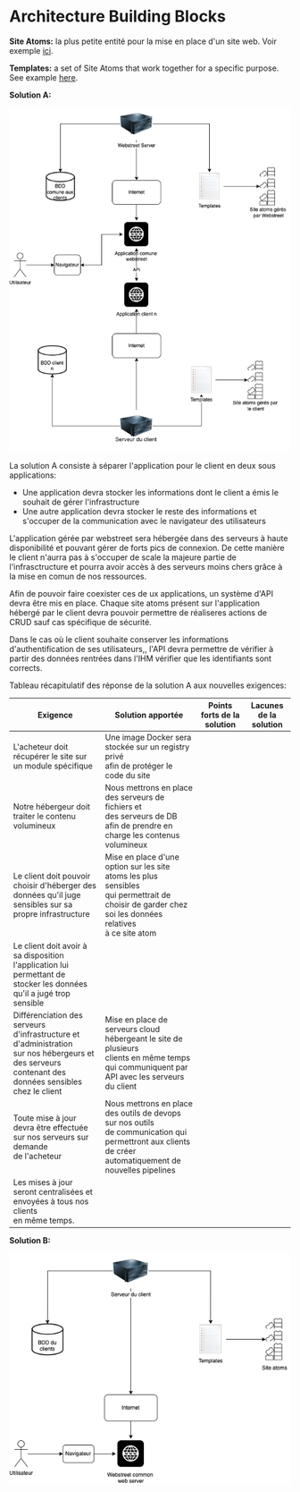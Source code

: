 # Architecture Building Blocks

**Site Atoms:** la plus petite entité pour la mise en place d'un site web. Voir exemple [ici](../../../Images/31_Building_Block_Site_Atom.png).

**Templates:** a set of Site Atoms that work together for a specific purpose. See example [here](../../../Images/32_Building_Block_Template.png).

**Solution A:**

![Shéma récapitulatif de la solution A](../../../Images/solutionAhighlevelarchitecture.drawio.png "Shéma récapitulatif de la solution A")

La solution A consiste à séparer l'application pour le client en deux sous applications:
- Une application devra stocker les informations dont le client a émis le souhait de gérer l'infrastructure
- Une autre application devra stocker le reste des informations et s'occuper de la communication avec le navigateur des utilisateurs

L'application gérée par webstreet sera hébergée dans des serveurs à haute disponibilité et pouvant gérer de forts pics de connexion. De cette manière le client n'aurra pas à s'occuper de scale la majeure partie de l'infrasctructure et pourra avoir accès à des serveurs moins chers grâce à la mise en comun de nos ressources.

Afin de pouvoir faire coexister ces de ux applications, un système d'API devra être mis en place. Chaque site atoms présent sur l'application hébergé par le client devra pouvoir permettre de réaliseres actions de CRUD sauf cas spécifique de sécurité.

Dans le cas où le client souhaite conserver les informations d'authentification de ses utilisateurs,, l'API devra permettre de vérifier à partir des données rentrées dans l'IHM vérifier que les identifiants sont corrects.

Tableau récapitulatif des réponse de la solution A aux nouvelles exigences:

| Exigence                                                                                                                                                  | Solution apportée                                                                                                                                              | Points forts de la solution | Lacunes de la solution |
|-----------------------------------------------------------------------------------------------------------------------------------------------------------|----------------------------------------------------------------------------------------------------------------------------------------------------------------|-----------------------------|------------------------|
| L'acheteur doit récupérer le site sur un module spécifique                                                                                                | Une image Docker sera stockée sur un registry privé<br>afin de protéger le code du site                                                                        |                             |                        |
| Notre hébergeur doit traiter le contenu volumineux                                                                                                        | Nous mettrons en place des serveurs de fichiers et<br>des serveurs de DB afin de prendre en charge les contenus<br>volumineux                                  |                             |                        |
| Le client doit pouvoir choisir d'héberger des données qu'il juge <br>sensibles sur sa propre infrastructure                                               | Mise en place d'une option sur les site atoms les plus sensibles<br>qui permettrait de choisir de garder chez soi les données relatives<br>à ce site atom      |                             |                        |
| Le client doit avoir à sa disposition l'application lui permettant de<br>stocker les données qu'il a jugé trop sensible                                   |                                                                                                                                                                |                             |                        |
| Différenciation des serveurs d'infrastructure et d'administration<br>sur nos hébergeurs et des serveurs contenant des données sensibles<br>chez le client | Mise en place de serveurs cloud hébergeant le site de plusieurs<br>clients en même temps qui communiquent par API avec les serveurs<br>du client               |                             |                        |
| Toute mise à jour devra être effectuée sur nos serveurs sur demande<br>de l'acheteur                                                                      | Nous mettrons en place des outils de devops sur nos outils<br>de communication qui permettront aux clients de créer <br>automatiquement de nouvelles pipelines |                             |                        |
| Les mises à jour seront centralisées et envoyées à tous nos clients <br>en même temps.                                                                    |                                                                                                                                                                |                             |                        |

**Solution B:**


![Shéma récapitulatif de la solution B](../../../Images/solutionBwebstreet.drawio.png "Shéma récapitulatif de la solution B")
